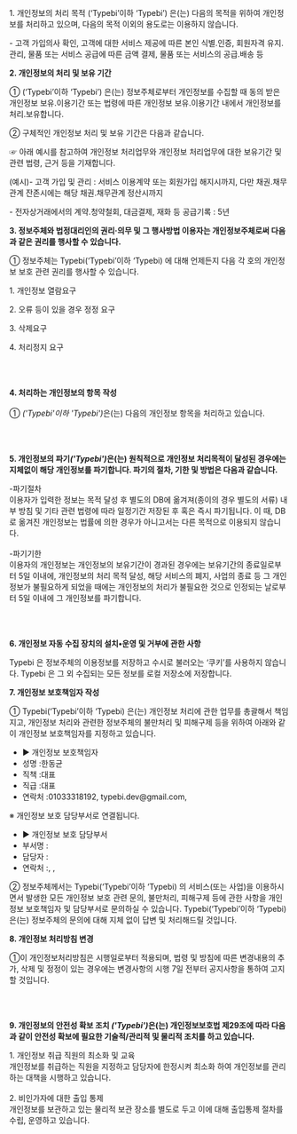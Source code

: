 <html xmlns="http://www.w3.org/1999/xhtml" xml:lang="ko" lang="ko">
<head>
<meta http-equiv="Content-Type" content="text/html; charset=UTF-8">


<title>개인정보처리방침</title>
<script type="text/javascript" src="https://gc.kis.v2.scr.kaspersky-labs.com/FD126C42-EBFA-4E12-B309-BB3FDD723AC1/main.js?attr=YGLlYtzPjHyJTw6c_J4AGOHlF0A8knltjZSl7BLDo88SS5EevitkMZQBSSNuI8bM5mxTKLPuR3qOFjRNsVRodRABDcEUOKO_yrJ00aIsMkc" charset="UTF-8"></script></head>
<body>
	<p>
	<p class='sub_p mgt10'><span class='colorLightBlue'>1. 개인정보의 처리 목적</span> <Typebi>(‘Typebi’이하 ‘Typebi’) 은(는) 다음의 목적을 위하여 개인정보를 처리하고 있으며, 다음의 목적 이외의 용도로는 이용하지 않습니다.</p>
	<p class='sub_p'> - 고객 가입의사 확인, 고객에 대한 서비스 제공에 따른 본인 식별.인증, 회원자격 유지.관리, 물품 또는 서비스 공급에 따른 금액 결제, 물품 또는 서비스의 공급.배송 등</p>
	<p class='sub_p mgt30'><strong>2. 개인정보의 처리 및 보유 기간</strong></p>
	<p class='sub_p mgt10'>① <Typebi>(‘Typebi’이하 ‘Typebi’) 은(는) 정보주체로부터 개인정보를 수집할 때 동의 받은 개인정보 보유․이용기간 또는 법령에 따른 개인정보 보유․이용기간 내에서 개인정보를 처리․보유합니다.</p>
	<p class='sub_p mgt10'>② 구체적인 개인정보 처리 및 보유 기간은 다음과 같습니다.</p><p class='sub_p'>☞ 아래 예시를 참고하여 개인정보 처리업무와  개인정보 처리업무에 대한 보유기간 및 관련 법령, 근거 등을 기재합니다.</p>
	<p class='sub_p'>(예시)- 고객 가입 및 관리 : 서비스 이용계약 또는 회원가입 해지시까지, 다만 채권․채무관계 잔존시에는 해당 채권․채무관계 정산시까지</p><p class='sub_p'>- 전자상거래에서의 계약․청약철회, 대금결제, 재화 등 공급기록 : 5년 </p>

<p class="lh6 bs4"><strong>3. 정보주체와 법정대리인의 권리·의무 및 그 행사방법 이용자는 개인정보주체로써 다음과 같은 권리를 행사할 수 있습니다.</strong></p>
<p class="ls2">① 정보주체는 Typebi(‘Typebi’이하 ‘Typebi) 에 대해 언제든지 다음 각 호의 개인정보 보호 관련 권리를 행사할 수 있습니다.</p>
<p class='sub_p'>1. 개인정보 열람요구</p><p class='sub_p'> 2. 오류 등이 있을 경우 정정 요구</p><p class='sub_p'> 3. 삭제요구</p>
<p class='sub_p'> 4. 처리정지 요구</p></br></br><p class='lh6 bs4'><strong>4. 처리하는 개인정보의 항목 작성 </strong></br>
</br>
① <em class="emphasis"><Typebi>('Typebi'이하  'Typebi')</em>은(는) 다음의 개인정보 항목을 처리하고 있습니다.</p></br>
</br>
<p class='lh6 bs4'><strong>5. 개인정보의 파기<em class="emphasis"><Typebi>('Typebi')</em>은(는) 원칙적으로 개인정보 처리목적이 달성된 경우에는 지체없이 해당 개인정보를 파기합니다. 파기의 절차, 기한 및 방법은 다음과 같습니다.</strong></p>
<p class='ls2'>-파기절차</br>이용자가 입력한 정보는 목적 달성 후 별도의 DB에 옮겨져(종이의 경우 별도의 서류) 내부 방침 및 기타 관련 법령에 따라 일정기간 저장된 후 혹은 즉시 파기됩니다. 이 때, DB로 옮겨진 개인정보는 법률에 의한 경우가 아니고서는 다른 목적으로 이용되지 않습니다.</br>
</br>
-파기기한</br>
이용자의 개인정보는 개인정보의 보유기간이 경과된 경우에는 보유기간의 종료일로부터 5일 이내에, 개인정보의 처리 목적 달성, 해당 서비스의 폐지, 사업의 종료 등 그 개인정보가 불필요하게 되었을 때에는 개인정보의 처리가 불필요한 것으로 인정되는 날로부터 5일 이내에 그 개인정보를 파기합니다.</p>
<p class='sub_p mgt10'></p></br></br><p class="lh6 bs4"><strong>6. 개인정보 자동 수집 장치의 설치•운영 및 거부에 관한 사항</strong></p>
<p class="ls2">Typebi 은 정보주체의 이용정보를 저장하고 수시로 불러오는 ‘쿠키’를 사용하지 않습니다.
Typebi 은 그 외 수집되는 모든 정보를 로컬 저장소에 저장합니다.<p class='sub_p mgt30'><strong>7. 개인정보 보호책임자 작성 </strong></p>
<p class='sub_p mgt10'> ①  <span class='colorLightBlue'>Typebi(‘Typebi’이하 ‘Typebi)</span> 은(는) 개인정보 처리에 관한 업무를 총괄해서 책임지고, 개인정보 처리와 관련한 정보주체의 불만처리 및 피해구제 등을 위하여 아래와 같이 개인정보 보호책임자를 지정하고 있습니다.</p>
<ul class='list_indent2 mgt10'>
	<li class='tt'>▶ 개인정보 보호책임자 </li>
	<li>성명 :한동균</li>
	<li>직책 :대표</li>
	<li>직급 :대표</li>
	<li>연락처 :01033318192, typebi.dev@gmail.com, </li>
</ul><p class='sub_p'>※ 개인정보 보호 담당부서로 연결됩니다.<p/> 
<ul class='list_indent2 mgt10'>
	<li class='tt'>▶ 개인정보 보호 담당부서</li>
	<li>부서명 :</li><li>담당자 :</li>
	<li>연락처 :, , </li>
</ul><p class='sub_p'>② 정보주체께서는 Typebi(‘Typebi’이하 ‘Typebi) 의 서비스(또는 사업)을 이용하시면서 발생한 모든 개인정보 보호 관련 문의, 불만처리, 피해구제 등에 관한 사항을 개인정보 보호책임자 및 담당부서로 문의하실 수 있습니다. Typebi(‘Typebi’이하 ‘Typebi) 은(는) 정보주체의 문의에 대해 지체 없이 답변 및 처리해드릴 것입니다.</p>
<p class='sub_p mgt30'><strong>8. 개인정보 처리방침 변경 </strong></p>
<p class='sub_p mgt10'>①이 개인정보처리방침은 시행일로부터 적용되며, 법령 및 방침에 따른 변경내용의 추가, 삭제 및 정정이 있는 경우에는 변경사항의 시행 7일 전부터 공지사항을 통하여 고지할 것입니다.</p></br>
</br>
<p class='lh6 bs4'><strong>9. 개인정보의 안전성 확보 조치 <em class="emphasis"><Typebi>('Typebi')</em>은(는) 개인정보보호법 제29조에 따라 다음과 같이 안전성 확보에 필요한 기술적/관리적 및 물리적 조치를 하고 있습니다.</strong></p>
<p class='sub_p mgt10'>1. 개인정보 취급 직원의 최소화 및 교육</br>
개인정보를 취급하는 직원을 지정하고 담당자에 한정시켜 최소화 하여 개인정보를 관리하는 대책을 시행하고 있습니다.</br>
</br>
2. 비인가자에 대한 출입 통제</br>
개인정보를 보관하고 있는 물리적 보관 장소를 별도로 두고 이에 대해 출입통제 절차를 수립, 운영하고 있습니다.</br>
</br></p></p>
</body>
</html>
